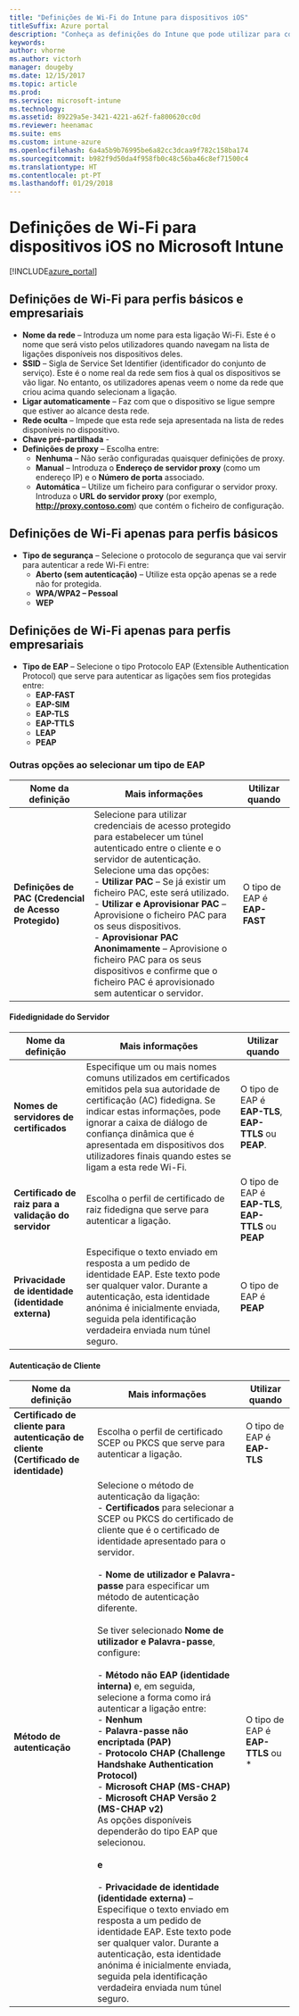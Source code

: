 ```yaml
---
title: "Definições de Wi-Fi do Intune para dispositivos iOS"
titleSuffix: Azure portal
description: "Conheça as definições do Intune que pode utilizar para configurar ligações Wi-Fi em dispositivos iOS.\""
keywords: 
author: vhorne
ms.author: victorh
manager: dougeby
ms.date: 12/15/2017
ms.topic: article
ms.prod: 
ms.service: microsoft-intune
ms.technology: 
ms.assetid: 89229a5e-3421-4221-a62f-fa800620cc0d
ms.reviewer: heenamac
ms.suite: ems
ms.custom: intune-azure
ms.openlocfilehash: 6a4a5b9b76995be6a82cc3dcaa9f782c158ba174
ms.sourcegitcommit: b982f9d50da4f958fb0c48c56ba46c8ef71500c4
ms.translationtype: HT
ms.contentlocale: pt-PT
ms.lasthandoff: 01/29/2018
---
```

# <a name="wi-fi-settings-for-ios-devices-in-microsoft-intune"></a>Definições de Wi-Fi para dispositivos iOS no Microsoft Intune

[!INCLUDE[azure_portal](./includes/azure_portal.md)]



## <a name="wi-fi-settings-for-basic-and-enterprise-profiles"></a>Definições de Wi-Fi para perfis básicos e empresariais

- **Nome da rede** – Introduza um nome para esta ligação Wi-Fi. Este é o nome que será visto pelos utilizadores quando navegam na lista de ligações disponíveis nos dispositivos deles.
- **SSID** – Sigla de Service Set Identifier (identificador do conjunto de serviço). Este é o nome real da rede sem fios à qual os dispositivos se vão ligar. No entanto, os utilizadores apenas veem o nome da rede que criou acima quando selecionam a ligação.
- **Ligar automaticamente** – Faz com que o dispositivo se ligue sempre que estiver ao alcance desta rede.
- **Rede oculta** – Impede que esta rede seja apresentada na lista de redes disponíveis no dispositivo.
- **Chave pré-partilhada** - 
- **Definições de proxy** – Escolha entre:
    - **Nenhuma** – Não serão configuradas quaisquer definições de proxy.
    - **Manual** – Introduza o **Endereço de servidor proxy** (como um endereço IP) e o **Número de porta** associado.
    - **Automática** – Utilize um ficheiro para configurar o servidor proxy. Introduza o **URL do servidor proxy** (por exemplo, **http://proxy.contoso.com**) que contém o ficheiro de configuração.

## <a name="wi-fi-settings-for-basic-profiles-only"></a>Definições de Wi-Fi apenas para perfis básicos

- **Tipo de segurança** – Selecione o protocolo de segurança que vai servir para autenticar a rede Wi-Fi entre:
    - **Aberto (sem autenticação)** – Utilize esta opção apenas se a rede não for protegida.
    - **WPA/WPA2 – Pessoal**
    - **WEP**

## <a name="wi-fi-settings-for-enterprise-profiles-only"></a>Definições de Wi-Fi apenas para perfis empresariais

- **Tipo de EAP** – Selecione o tipo Protocolo EAP (Extensible Authentication Protocol) que serve para autenticar as ligações sem fios protegidas entre:
    - **EAP-FAST**
    - **EAP-SIM**
    - **EAP-TLS**
    - **EAP-TTLS**
    - **LEAP**
    - **PEAP**

### <a name="further-options-when-you-choose-an-eap-type"></a>Outras opções ao selecionar um tipo de EAP


|Nome da definição|Mais informações|Utilizar quando|
|--------------|-------------|----------|
|**Definições de PAC (Credencial de Acesso Protegido)**|Selecione para utilizar credenciais de acesso protegido para estabelecer um túnel autenticado entre o cliente e o servidor de autenticação. Selecione uma das opções:<br>- **Utilizar PAC** – Se já existir um ficheiro PAC, este será utilizado.<br>- **Utilizar e Aprovisionar PAC** – Aprovisione o ficheiro PAC para os seus dispositivos.<br>- **Aprovisionar PAC Anonimamente** – Aprovisione o ficheiro PAC para os seus dispositivos e confirme que o ficheiro PAC é aprovisionado sem autenticar o servidor.|O tipo de EAP é **EAP-FAST**|

#### <a name="server-trust"></a>Fidedignidade do Servidor


|Nome da definição|Mais informações|Utilizar quando|
|--------------|-------------|----------|
|**Nomes de servidores de certificados**|Especifique um ou mais nomes comuns utilizados em certificados emitidos pela sua autoridade de certificação (AC) fidedigna. Se indicar estas informações, pode ignorar a caixa de diálogo de confiança dinâmica que é apresentada em dispositivos dos utilizadores finais quando estes se ligam a esta rede Wi-Fi.|O tipo de EAP é **EAP-TLS**, **EAP-TTLS** ou **PEAP**.|
|**Certificado de raiz para a validação do servidor**|Escolha o perfil de certificado de raiz fidedigna que serve para autenticar a ligação. |O tipo de EAP é **EAP-TLS**, **EAP-TTLS** ou **PEAP**|
|**Privacidade de identidade (identidade externa)**|Especifique o texto enviado em resposta a um pedido de identidade EAP. Este texto pode ser qualquer valor. Durante a autenticação, esta identidade anónima é inicialmente enviada, seguida pela identificação verdadeira enviada num túnel seguro.|O tipo de EAP é **PEAP**|


#### <a name="client-authentication"></a>Autenticação de Cliente


|Nome da definição|Mais informações|Utilizar quando|
|--------------|-------------|----------|
|**Certificado de cliente para autenticação de cliente (Certificado de identidade)**|Escolha o perfil de certificado SCEP ou PKCS que serve para autenticar a ligação.|O tipo de EAP é **EAP-TLS**|
|**Método de autenticação**|Selecione o método de autenticação da ligação:<br>- **Certificados** para selecionar a SCEP ou PKCS do certificado de cliente que é o certificado de identidade apresentado para o servidor.<br><br>- **Nome de utilizador e Palavra-passe** para especificar um método de autenticação diferente. <br><br>Se tiver selecionado **Nome de utilizador e Palavra-passe**, configure:<br><br>-  **Método não EAP (identidade interna)** e, em seguida, selecione a forma como irá autenticar a ligação entre:<br>- **Nenhum**<br>- **Palavra-passe não encriptada (PAP)**<br>- **Protocolo CHAP (Challenge Handshake Authentication Protocol)**<br>- **Microsoft CHAP (MS-CHAP)**<br>- **Microsoft CHAP Versão 2 (MS-CHAP v2)**<br>As opções disponíveis dependerão do tipo EAP que selecionou.<br><br>**e**<br><br>- **Privacidade de identidade (identidade externa)** – Especifique o texto enviado em resposta a um pedido de identidade EAP. Este texto pode ser qualquer valor. Durante a autenticação, esta identidade anónima é inicialmente enviada, seguida pela identificação verdadeira enviada num túnel seguro.|O tipo de EAP é **EAP-TTLS** ou *
